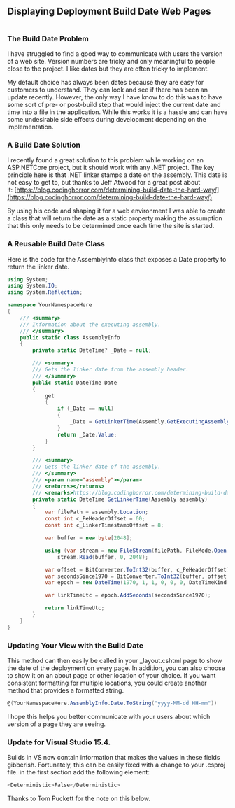 ## Displaying Deployment Build Date Web Pages 
#
### **The Build Date Problem**

I have struggled to find a good way to communicate with users the version of a web site. Version numbers are tricky and only meaningful to people close to the project. I like dates but they are often tricky to implement.

My default choice has always been dates because they are easy for customers to understand. They can look and see if there has been an update recently. However, the only way I have know to do this was to have some sort of pre- or post-build step that would inject the current date and time into a file in the application. While this works it is a hassle and can have some undesirable side effects during development depending on the implementation.

### **A Build Date Solution**

I recently found a great solution to this problem while working on an ASP.NETCore project, but it should work with any .NET project. The key principle here is that .NET linker stamps a date on the assembly. This date is not easy to get to, but thanks to Jeff Atwood for a great post about it: [https://blog.codinghorror.com/determining-build-date-the-hard-way/](https://blog.codinghorror.com/determining-build-date-the-hard-way/)

By using his code and shaping it for a web environment I was able to create a class that will return the date as a static property making the assumption that this only needs to be determined once each time the site is started.

### **A Reusable Build Date Class**

Here is the code for the AssemblyInfo class that exposes a Date property to return the linker date.

```csharp
using System;
using System.IO;
using System.Reflection;

namespace YourNamespaceHere
{
    /// <summary>
    /// Information about the executing assembly.
    /// </summary>
    public static class AssemblyInfo
    {
        private static DateTime? _Date = null;

        /// <summary>
        /// Gets the linker date from the assembly header.
        /// </summary>
        public static DateTime Date
        {
            get
            {
                if (_Date == null)
                {
                    _Date = GetLinkerTime(Assembly.GetExecutingAssembly());
                }
                return _Date.Value;
            }
        }

        /// <summary>
        /// Gets the linker date of the assembly.
        /// </summary>
        /// <param name="assembly"></param>
        /// <returns></returns>
        /// <remarks>https://blog.codinghorror.com/determining-build-date-the-hard-way/>
        private static DateTime GetLinkerTime(Assembly assembly)
        {
            var filePath = assembly.Location;
            const int c_PeHeaderOffset = 60;
            const int c_LinkerTimestampOffset = 8;

            var buffer = new byte[2048];

            using (var stream = new FileStream(filePath, FileMode.Open, FileAccess.Read))
                stream.Read(buffer, 0, 2048);

            var offset = BitConverter.ToInt32(buffer, c_PeHeaderOffset);
            var secondsSince1970 = BitConverter.ToInt32(buffer, offset + c_LinkerTimestampOffset);
            var epoch = new DateTime(1970, 1, 1, 0, 0, 0, DateTimeKind.Utc);

            var linkTimeUtc = epoch.AddSeconds(secondsSince1970);

            return linkTimeUtc;
        }
    }
}
```

### **Updating Your View with the Build Date**

This method can then easily be called in your _layout.cshtml page to show the date of the deployment on every page. In addition, you can also choose to show it on an about page or other location of your choice. If you want consistent formatting for multiple locations, you could create another method that provides a formatted string.

```csharp
@(YourNamespaceHere.AssemblyInfo.Date.ToString("yyyy-MM-dd HH-mm"))

```

I hope this helps you better communicate with your users about which version of a page they are seeing.

### **Update for Visual Studio 15.4.**

Builds in VS now contain information that makes the values in these fields gibberish. Fortunately, this can be easily fixed with a change to your .csproj file. in the first <PropertyGroup> section add the following element:

```csharp
<Deterministic>False</Deterministic>

```

Thanks to Tom Puckett for the note on this below.
